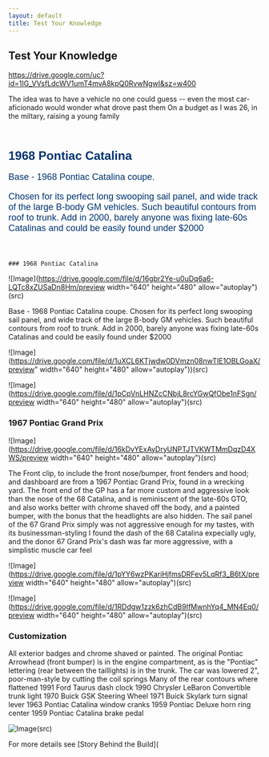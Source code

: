 ```yaml
---
layout: default
title: Test Your Knowledge
---
```


## Test Your Knowledge

https://drive.google.com/uc?id=1IG_VVsfLdcWV1umT4mvA8kpQ0RvwNgwI&sz=w400


<body> The idea was to have a vehicle no one could guess -- even the most car-aficionado would wonder what drove past them
On a budget as I was 26, in the miltary, raising a young family <body>


<p style="font-size: 18px;"><![Image](https://drive.google.com/file/d/16gbr2Ye-u0uDq6a6-LQTc8xZUSaDn8Hm/preview alt="" title="" border="0" width="400" height="250" align="left" style="margin: 10px;"></p>

<p style="font-size: 18px; margin-top: 0px !important;"><br></p>

<p style=""><font face="Arial, Helvetica, sans-serif" style="font-size: 24px;" color="#003471"><strong style="">1<font style="">968 Pontiac Catalina</font></strong></font></p>



<p style="font-size: 18px;"><font face="Arial, Helvetica, sans-serif" color="#003471">Base - 1968 Pontiac Catalina coupe.</font></p>

<p style="font-size: 18px;"><font face="Arial, Helvetica, sans-serif" color="#003471">Chosen for its perfect long swooping sail panel, and wide track of the large B-body GM vehicles. Such beautiful contours from roof to trunk. Add in 2000, barely anyone was fixing late-60s Catalinas and could be easily found under $2000</font></p><font color="#7BCDC8" style="font-size: 18px;"><abbr data-wawebkitcopyendpointer="1">&nbsp;</abbr><strong><br></strong></font>	
	
	
	
	
	
	
	
	
	
	### 1968 Pontiac Catalina
	
![Image](https://drive.google.com/file/d/16gbr2Ye-u0uDq6a6-LQTc8xZUSaDn8Hm/preview width="640" height="480" allow="autoplay")(src)
	
<body> Base - 1968 Pontiac Catalina coupe.  
Chosen for its perfect long swooping sail panel, and wide track of the large B-body GM vehicles.  Such beautiful contours from roof to trunk.  Add in 2000, barely anyone was fixing late-60s Catalinas and could be easily found under $2000 <body>
	
![Image](https://drive.google.com/file/d/1uXCL6KTjwdw0DVmzn08nwTIE1OBLGoaX/preview" width="640" height="480" allow="autoplay"))(src)
	
![Image](https://drive.google.com/file/d/1pCpVnLHNZcCNbjL8rcYGwQfObe1nFSgn/preview width="640" height="480" allow="autoplay")(src)

### 1967 Pontiac Grand Prix
	
![Image](https://drive.google.com/file/d/16kDvYExAyDryUNPTJTVKWTMmDqzD4XWS/preview width="640" height="480" allow="autoplay")(src)
	
<body>The Front clip, to include the front nose/bumper, front fenders and hood; and dashboard are from a 1967 Pontiac Grand Prix, found in a wrecking yard.
The front end of the GP has a far more custom and aggressive look than the nose of the 68 Catalina, and is reminiscent of the late-60s GTO, and also works better with chrome shaved off the body, and a painted bumper, with the bonus that the headlights are also hidden.
The sail panel of the 67 Grand Prix simply was not aggressive enough for my tastes, with its businessman-styling
I found the dash of the 68 Catalina expecially ugly, and the donor 67 Grand Prix's dash was far more aggressive, with a simplistic muscle car feel<body>
	
![Image](https://drive.google.com/file/d/1pYY6wzPKariHjfmsDRFev5LqRf3_B6tX/preview width="640" height="480" allow="autoplay")(src)
	
![Image](https://drive.google.com/file/d/1RDdgw1zzk6zhCdB9IfMwnhYq4_MN4Eq0/preview width="640" height="480" allow="autoplay")(src)

### Customization
	
<body>All exterior badges and chrome shaved or painted.  The original Pontiac Arrowhead (front bumper) is in the engine compartment, as is the "Pontiac" lettering (rear between the taillights) is in the trunk.
The car was lowered 2", poor-man-style by cutting the coil springs 
Many of the rear contours where flattened
	1991 Ford Taurus dash clock
	1990 Chrysler LeBaron Convertible trunk light
	1970 Buick GSK Steering Wheel
	1971 Buick Skylark turn signal lever
	1963 Pontiac Catalina window cranks
	1959 Pontiac Deluxe horn ring center
	1959 Pontiac Catalina brake pedal<body>
	
![Image](https://drive.google.com/file/d/1Fw7x3rQyLtQa4xsx53EZt42xaijcZR8I/view?usp=sharing)(src)


<body>For more details see [Story Behind the Build]( <body>
